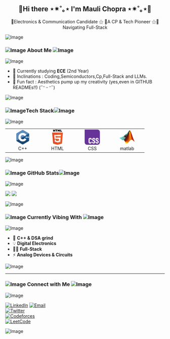 <!-- Header -->
<h2 align="center"> 🌼Hi there ⋆✴︎˚｡⋆ I'm Mauli Chopra ⋆✴︎˚｡⋆🌼 </h2>  
<p align="center">
  📡Electronics & Communication Candidate ⚝ 🫧A CP & Tech Pioneer ⚝🎀Navigating Full-Stack
</p>

![Image](https://github.com/user-attachments/assets/ff764a0f-ccb1-440d-b068-21349605f769)


<!-- About Me -->
###  ![Image](https://github.com/user-attachments/assets/d1a08f2f-ae5b-4053-8d08-4bde7a44d86b) About Me ![Image](https://github.com/user-attachments/assets/d1a08f2f-ae5b-4053-8d08-4bde7a44d86b)
![Image](https://github.com/user-attachments/assets/19e1f983-c7fb-4db2-a7df-f1fd6180827d)
- 🌷 Currently studying **ECE** (2nd Year)   
- 🪩 Inclinations : Coding,Semiconductors,Cp,Full-Stack and LLMs.
- 🧸 Fun fact : Aesthetics pump up my creativity (yes,even in GITHUB READMEs!!) (˶ᵔ ᵕ ᵔ˶)

![Image](https://github.com/user-attachments/assets/22568403-18a7-45db-aa84-1fd534bb0db4)
<!-- Tech Stack -->
### ![Image](https://github.com/user-attachments/assets/aed30a48-7422-45ef-a2cb-c530e06a77bc)Tech Stack![Image](https://github.com/user-attachments/assets/aed30a48-7422-45ef-a2cb-c530e06a77bc)
![Image](https://github.com/user-attachments/assets/f2283abf-e69c-41c2-a65a-3c4ccc27269d)
<table>
<tr>
<td align="center" width="96">
  <img src="https://raw.githubusercontent.com/github/explore/main/topics/cpp/cpp.png" width="48" height="48" alt="C++" />
  <br>C++
</td>
<td align="center" width="96">
  <img src="https://raw.githubusercontent.com/github/explore/main/topics/html/html.png" width="48" height="48" alt="HTML" />
  <br>HTML
</td>
<td align="center" width="96">
  <img src="https://raw.githubusercontent.com/github/explore/main/topics/css/css.png" width="48" height="48" alt="CSS" />
  <br>CSS
</td>
<td align="center" width="96">
  <img src="https://raw.githubusercontent.com/github/explore/main/topics/matlab/matlab.png" width="48" height="48" alt="JS" />
  <br>matlab
</td>
</tr>
</table>

![Image](https://github.com/user-attachments/assets/22568403-18a7-45db-aa84-1fd534bb0db4)
<!-- GitHub Stats -->
### ![Image](https://github.com/user-attachments/assets/6e003b57-b96a-405b-95d8-ccc5f6d6429e) GitHub Stats![Image](https://github.com/user-attachments/assets/6e003b57-b96a-405b-95d8-ccc5f6d6429e)
![Image](https://github.com/user-attachments/assets/e0be5395-3b12-4346-af1f-d1ae7f611101)
<p> 
  <img src="https://github-readme-stats.vercel.app/api?username=Mauli&show_icons=true&theme=tokyonight&hide_border=true" height="160"/>
  <img src="https://github-readme-stats.vercel.app/api/top-langs/?username=Mauli&layout=compact&theme=tokyonight&hide_border=true" height="160"/>

</p>

![Image](https://github.com/user-attachments/assets/22568403-18a7-45db-aa84-1fd534bb0db4)


<!-- Current Focus -->
### ![Image](https://github.com/user-attachments/assets/d7d127be-57a8-41c4-9d6c-3db3a36cd9bf) Currently Vibing With ![Image](https://github.com/user-attachments/assets/d7d127be-57a8-41c4-9d6c-3db3a36cd9bf)
![Image](https://github.com/user-attachments/assets/0543d55b-3329-41ef-a35f-8f46679ddc1a)
- 🌸 **C++ & DSA grind**  
- 💡 **Digital Electronics**
- 🐻‍❄️ **Full-Stack**
- ⚡ **Analog Devices & Circuits**

![Image](https://github.com/user-attachments/assets/22568403-18a7-45db-aa84-1fd534bb0db4)

---

<!-- Contact -->
### ![Image](https://github.com/user-attachments/assets/54172ad8-c9a6-42b3-a695-4237c7a5e567) Connect with Me ![Image](https://github.com/user-attachments/assets/54172ad8-c9a6-42b3-a695-4237c7a5e567)
![Image](https://github.com/user-attachments/assets/497e35dc-4eb4-4d32-a87c-a5fec39afffe)

[![LinkedIn](https://img.shields.io/badge/LinkedIn-0A66C2?style=for-the-badge&logo=linkedin&logoColor=white)]([[https://www.linkedin.com/in/mauli](https://www.linkedin.com/in/mauli-chopra-516185346/](https://www.linkedin.com/in/mauli-chopra-516185346/)))  
[![Email](https://img.shields.io/badge/Email-D14836?style=for-the-badge&logo=gmail&logoColor=white)](mailto:maulichopra707@gmail.com)  
[![Twitter](https://img.shields.io/badge/Twitter-1DA1F2?style=for-the-badge&logo=twitter&logoColor=white)](https://x.com/maulicodes)  
[![Codeforces](https://img.shields.io/badge/Codeforces-445f9d?style=for-the-badge&logo=codeforces&logoColor=white)](https://codeforces.com/profile/mauli707)  
[![LeetCode](https://img.shields.io/badge/LeetCode-FFA116?style=for-the-badge&logo=leetcode&logoColor=black)](https://leetcode.com/mauli707)  


![Image](https://github.com/user-attachments/assets/22568403-18a7-45db-aa84-1fd534bb0db4)








